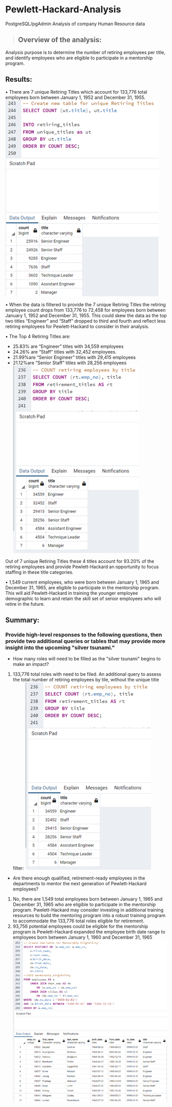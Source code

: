 # Pewlett-Hackard-Analysis
PostgreSQL/pgAdmin Analysis of company Human Resource data

> ## Overview of the analysis: 
Analysis purpose is to determine the number of retiring employees per title, and identify employees who are eligible to participate in a mentorship program. 

## Results: 
•	There are 7 unique Retiring Titles which account for 133,776 total employees born between January 1, 1952 and December 31, 1955. 
  ![image]( https://github.com/MStewart0218/Pewlett-Hackard-Analysis/blob/main/Unique_Retiring_Emp_Title.png?raw=true)

•	When the data is filtered to provide the 7 unique Retiring Titles the retiring employee count drops from 133,776 to 72,458 for employees born between January 1, 1952 and December 31, 1955. This could skew the data as the top two titles “Engineer” and “Staff” dropped to third and fourth and reflect less retiring employees for Pewlett-Hackard to consider in their analysis.
  
•	The Top 4 Retiring Titles are:
  -	25.83% are “Engineer” titles with 34,559 employees 
  -	24.26% are “Staff” titles with 32,452 employees. 
  -	21.99%are “Senior Engineer” titles with 29,415 employees
  -	21.12%are “Senior Staff” titles with 28,256 employees
  ![image]( https://github.com/MStewart0218/Pewlett-Hackard-Analysis/blob/main/Retiring_Emp_Title.png?raw=true)
 
Out of 7 unique Retiring Titles these 4 titles account for 93.20% of the retiring employees and provide Pewlett-Hackard an opportunity to focus staffing in these title categories.

•	1,549 current employees, who were born between January 1, 1965 and December 31, 1965, are eligible to participate in the mentorship program. This will aid Pewlett-Hackard in training the younger employee demographic to learn and retain the skill set of senior employees who will retire in the future.

## Summary: 
### Provide high-level responses to the following questions, then provide two additional queries or tables that may provide more insight into the upcoming "silver tsunami."
-	How many roles will need to be filled as the "silver tsunami" begins to make an impact?
  1.	133,776 total roles with need to be filed. An additional query to assess the total number of retiring employees by tile, without the unique title filter:
  ![image]( https://github.com/MStewart0218/Pewlett-Hackard-Analysis/blob/main/Retiring_Emp_Title.png?raw=true)

-	Are there enough qualified, retirement-ready employees in the departments to mentor the next generation of Pewlett-Hackard employees?
  1.	No, there are 1,549 total employees born between January 1, 1965 and December 31, 1965 who are eligible to participate in the mentorship program. Pwelett-Hackard may         consider investing in additional training resources to build the mentoring program into a robust training program to accommodate the 133,776 total roles eligible for             retirement.
  2.	93,756 potential employees could be eligible for the mentorship program is Pewlett-Hackard expanded the employee birth date range to employees born between January 1, 1960   and December 31, 1965
  ![image]( https://github.com/MStewart0218/Pewlett-Hackard-Analysis/blob/main/Potential_Mentorship_Emp.png?raw=true)


